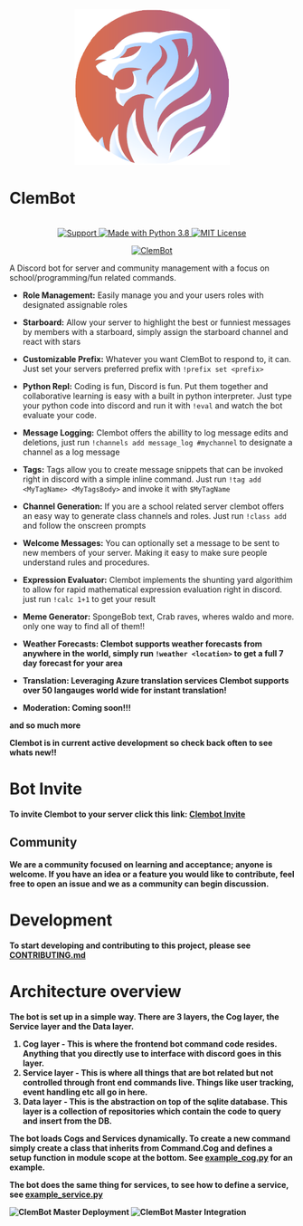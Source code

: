 <p align="center">
  <img src="ClemBot.png" width="275" height= "275">
</p>

# ClemBot 



<p align="center">
  <br>
  <a href="https://discord.gg/QNRbC6k">
    <img src="https://img.shields.io/discord/515071617815019520.svg?label=Discord&logo=Discord&colorB=7289da&style=for-the-badge" alt="Support">

  <a href="https://www.python.org/downloads/">
    <img src="https://img.shields.io/badge/Made%20With-Python%203.8-blue.svg?style=for-the-badge&logo=Python" alt="Made with Python 3.8">
  </a>
  <a href="https://github.com/ClemsonCPSC-Discord/ClemBot/blob/master/LICENSE">
    <img src="https://img.shields.io/badge/license-mit-e74c3c.svg?style=for-the-badge&logo=appveyor" alt="MIT License">
  </a>
  </br>
</p>

<p align="center">
  </a>
    <a href="https://top.gg/bot/710672266245177365">
    <img src="https://top.gg/api/widget/710672266245177365.svg" alt="ClemBot" />
  </a>
</p>
 
 
A Discord bot for server and community management with a focus on school/programming/fun related commands. 
   - <b>Role Management:</b> Easily manage you and your users roles with designated assignable roles
   
   - <b>Starboard:</b> Allow your server to highlight the best or funniest messages by members with a starboard, simply assign the starboard channel and react with stars

   - <b>Customizable Prefix:</b> Whatever you want ClemBot to respond to, it can. Just set your servers preferred prefix with  `!prefix set <prefix>`
    
   - <b>Python Repl:</b> Coding is fun, Discord is fun. Put them together and collaborative learning is easy with a built in python interpreter. Just type your python code into discord and run it with `!eval` and watch the bot evaluate your code.
    
   - <b>Message Logging:</b> Clembot offers the abillity to log message edits and deletions, just run `!channels add message_log #mychannel` to designate a channel as a log message
   
   - <b>Tags:</b> Tags allow you to create message snippets that can be invoked right in discord with a simple inline command. Just run `!tag add  <MyTagName> <MyTagsBody>` and invoke it with `$MyTagName`
   
   - <b>Channel Generation:</b>  If you are a school related server clembot offers an easy way to generate class channels and roles. Just run `!class add` and follow the onscreen prompts
   
   - <b>Welcome Messages:</b>  You can optionally set a message to be sent to new members of your server. Making it easy to make sure people understand rules and procedures.
   
   - <b>Expression Evaluator:</b>  Clembot implements the shunting yard algorithim to allow for rapid mathematical expression evaluation right in discord. just run `!calc 1+1` to get your result
   
   - <b>Meme Generator:</b>  SpongeBob text, Crab raves, wheres waldo and more. only one way to find all of them!!
   
   - <b>Weather Forecasts:<b> Clembot supports weather forecasts from anywhere in the world, simply run `!weather <location>` to get a full 7 day forecast for your area
  
   - <b>Translation:<b> Leveraging Azure translation services Clembot supports over 50 langauges world wide for instant translation!
  
   - <b>Moderation:</b>  Coming soon!!!
   
   and so much more
   
   Clembot is in current active development so check back often to see whats new!!

# Bot Invite
To invite Clembot to your server click this link: [Clembot Invite](https://discord.com/api/oauth2/authorize?client_id=710672266245177365&permissions=2081291511&scope=bot)

## Community
We are a community focused on learning and acceptance; anyone is welcome. If you have an idea or a feature you would like to contribute, feel free to open an issue and we as a community can begin discussion. 

# Development
To start developing and contributing to this project, please see [CONTRIBUTING.md](CONTRIBUTING.md)

# Architecture overview

The bot is set up in a simple way. There are 3 layers, the Cog layer, the Service layer and the Data layer.

1. Cog layer - This is where the frontend bot command code resides. Anything that you directly use to interface with discord goes in this layer.
2. Service layer - This is where all things that are bot related but not controlled through front end commands live. Things like user tracking, event handling etc all go in here.
3. Data layer - This is the abstraction on top of the sqlite database. This layer is a collection of repositories which contain the code to query and insert from the DB.

The bot loads Cogs and Services dynamically. To create a new command simply create a class that inherits from Command.Cog and defines a setup function in module scope at the bottom. See [example_cog.py](https://github.com/ClemsonCPSC-Discord/ClemBot/blob/master/bot/cogs/example_cog.py) for an example. 

The bot does the same thing for services, to see how to define a service, see [example_service.py](https://github.com/ClemsonCPSC-Discord/ClemBot/blob/master/bot/services/example_service.py)

![ClemBot Master Deployment](https://github.com/ClemsonCPSC-Discord/ClemBot/workflows/ClemBot%20Master%20Deployment/badge.svg?branch=master)
![ClemBot Master Integration](https://github.com/ClemsonCPSC-Discord/ClemBot/workflows/ClemBot%20Master%20integration/badge.svg?branch=master)
